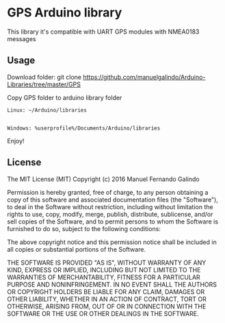 # GPS Arduino library

This library it's compatible with UART GPS modules with NMEA0183 messages


## Usage

Download folder:
    git clone https://github.com/manuelgalindo/Arduino-Libraries/tree/master/GPS
    
    
Copy GPS folder to arduino library folder


    Linux: ~/Arduino/libraries
    
    
    Windows: %userprofile%/Documents/Arduino/libraries

Enjoy!     


## License

The MIT License (MIT)
Copyright (c) 2016 Manuel Fernando Galindo

Permission is hereby granted, free of charge, to any person obtaining a copy of this software and associated documentation files (the "Software"), to deal in the Software without restriction, including without limitation the rights to use, copy, modify, merge, publish, distribute, sublicense, and/or sell copies of the Software, and to permit persons to whom the Software is furnished to do so, subject to the following conditions:

The above copyright notice and this permission notice shall be included in all copies or substantial portions of the Software.

THE SOFTWARE IS PROVIDED "AS IS", WITHOUT WARRANTY OF ANY KIND, EXPRESS OR IMPLIED, INCLUDING BUT NOT LIMITED TO THE WARRANTIES OF MERCHANTABILITY, FITNESS FOR A PARTICULAR PURPOSE AND NONINFRINGEMENT. IN NO EVENT SHALL THE AUTHORS OR COPYRIGHT HOLDERS BE LIABLE FOR ANY CLAIM, DAMAGES OR OTHER LIABILITY, WHETHER IN AN ACTION OF CONTRACT, TORT OR OTHERWISE, ARISING FROM, OUT OF OR IN CONNECTION WITH THE SOFTWARE OR THE USE OR OTHER DEALINGS IN THE SOFTWARE.
